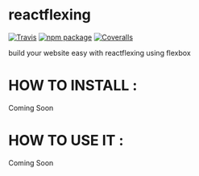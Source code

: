# reactflexing

[![Travis][build-badge]][build]
[![npm package][npm-badge]][npm]
[![Coveralls][coveralls-badge]][coveralls]

build your website easy with reactflexing using flexbox 

# HOW TO INSTALL :

Coming Soon

# HOW TO USE IT :

Coming Soon


[build-badge]: https://img.shields.io/travis/user/repo/master.png?style=flat-square
[build]: https://travis-ci.org/user/repo

[npm-badge]: https://img.shields.io/npm/v/npm-package.png?style=flat-square
[npm]: https://www.npmjs.org/package/npm-package

[coveralls-badge]: https://img.shields.io/coveralls/user/repo/master.png?style=flat-square
[coveralls]: https://coveralls.io/github/user/repo
